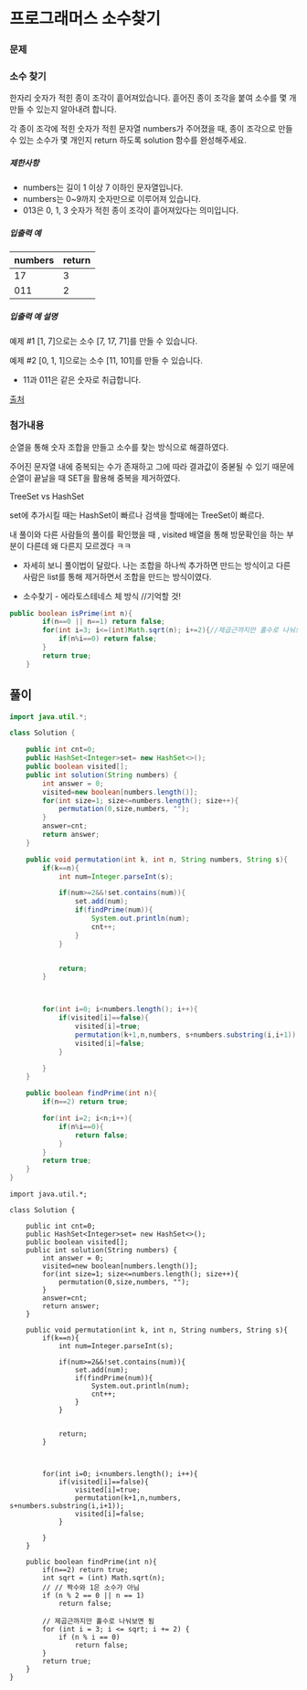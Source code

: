 # 프로그래머스 소수찾기

### 문제

### 소수 찾기

한자리 숫자가 적힌 종이 조각이 흩어져있습니다. 흩어진 종이 조각을 붙여 소수를 몇 개 만들 수 있는지 알아내려 합니다.

각 종이 조각에 적힌 숫자가 적힌 문자열 numbers가 주어졌을 때, 종이 조각으로 만들 수 있는 소수가 몇 개인지 return 하도록 solution 함수를 완성해주세요.

##### 제한사항

- numbers는 길이 1 이상 7 이하인 문자열입니다.
- numbers는 0~9까지 숫자만으로 이루어져 있습니다.
- 013은 0, 1, 3 숫자가 적힌 종이 조각이 흩어져있다는 의미입니다.

##### 입출력 예

| numbers | return |
| ------- | ------ |
| 17      | 3      |
| 011     | 2      |

##### 입출력 예 설명

예제 #1
[1, 7]으로는 소수 [7, 17, 71]를 만들 수 있습니다.

예제 #2
[0, 1, 1]으로는 소수 [11, 101]를 만들 수 있습니다.

- 11과 011은 같은 숫자로 취급합니다.

[출처](http://2009.nwerc.eu/results/nwerc09.pdf)





### 첨가내용

순열을 통해 숫자 조합을 만들고 소수를 찾는 방식으로 해결하였다.

주어진 문자열 내에 중복되는 수가 존재하고 그에 따라 결과값이 중볻될 수 있기 때문에 순열이 끝날을 때 SET을 활용해 중복을 제거하였다.

TreeSet vs HashSet

set에 추가시킬 때는 HashSet이 빠르나 검색을 할때에는 TreeSet이 빠르다.

내 풀이와 다른 사람들의 풀이를 확인했을 때 , visited 배열을 통해 방문확인을 하는 부분이 다른데 왜 다른지 모르겠다 ㅋㅋ

- 자세히 보니 풀이법이 달랐다. 나는 조합을 하나씩 추가하면 만드는 방식이고 다른 사람은 list를 통해 제거하면서 조합을 만드는 방식이였다.





* 소수찾기 - 에라토스테네스 체 방식 //기억할 것!

```java
public boolean isPrime(int n){
        if(n==0 || n==1) return false;
        for(int i=3; i<=(int)Math.sqrt(n); i+=2){//제곱근까지만 홀수로 나눠보면 된다.
            if(n%i==0) return false;
        }
        return true;
    }
```







## 풀이

```java
import java.util.*;

class Solution {

    public int cnt=0;
    public HashSet<Integer>set= new HashSet<>();
    public boolean visited[];
    public int solution(String numbers) {
        int answer = 0;
        visited=new boolean[numbers.length()];
        for(int size=1; size<=numbers.length(); size++){
            permutation(0,size,numbers, "");
        }
        answer=cnt;
        return answer;
    }

    public void permutation(int k, int n, String numbers, String s){
        if(k==n){
            int num=Integer.parseInt(s);

            if(num>=2&&!set.contains(num)){
                set.add(num);
                if(findPrime(num)){ 
                    System.out.println(num);
                    cnt++;  
                }     
            }


            return;
        }    



        for(int i=0; i<numbers.length(); i++){
            if(visited[i]==false){
                visited[i]=true;
                permutation(k+1,n,numbers, s+numbers.substring(i,i+1));
                visited[i]=false;    
            }

        }
    }

    public boolean findPrime(int n){
        if(n==2) return true;

        for(int i=2; i<n;i++){
            if(n%i==0){
                return false;
            }
        }
        return true;
    }
}
```





```
import java.util.*;

class Solution {

    public int cnt=0;
    public HashSet<Integer>set= new HashSet<>();
    public boolean visited[];
    public int solution(String numbers) {
        int answer = 0;
        visited=new boolean[numbers.length()];
        for(int size=1; size<=numbers.length(); size++){
            permutation(0,size,numbers, "");
        }
        answer=cnt;
        return answer;
    }

    public void permutation(int k, int n, String numbers, String s){
        if(k==n){
            int num=Integer.parseInt(s);

            if(num>=2&&!set.contains(num)){
                set.add(num);
                if(findPrime(num)){ 
                    System.out.println(num);
                    cnt++;  
                }     
            }


            return;
        }    



        for(int i=0; i<numbers.length(); i++){
            if(visited[i]==false){
                visited[i]=true;
                permutation(k+1,n,numbers, s+numbers.substring(i,i+1));
                visited[i]=false;    
            }

        }
    }

    public boolean findPrime(int n){
        if(n==2) return true;
        int sqrt = (int) Math.sqrt(n);
		// // 짝수와 1은 소수가 아님
		if (n % 2 == 0 || n == 1)
			return false;

		// 제곱근까지만 홀수로 나눠보면 됨
		for (int i = 3; i <= sqrt; i += 2) {
			if (n % i == 0)
				return false;
		}
        return true;
    }
}
```

